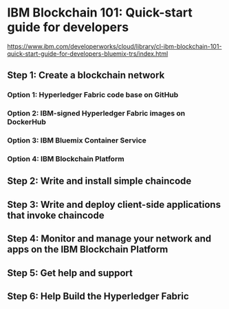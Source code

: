 # IBM Blockchain 101: Quick-start guide for developers
https://www.ibm.com/developerworks/cloud/library/cl-ibm-blockchain-101-quick-start-guide-for-developers-bluemix-trs/index.html


## Step 1: Create a blockchain network

### Option 1: Hyperledger Fabric code base on GitHub
### Option 2: IBM-signed Hyperledger Fabric images on DockerHub
### Option 3: IBM Bluemix Container Service
### Option 4: IBM Blockchain Platform

## Step 2: Write and install simple chaincode

## Step 3: Write and deploy client-side applications that invoke chaincode

## Step 4: Monitor and manage your network and apps on the IBM Blockchain Platform

## Step 5: Get help and support

## Step 6: Help Build the Hyperledger Fabric

